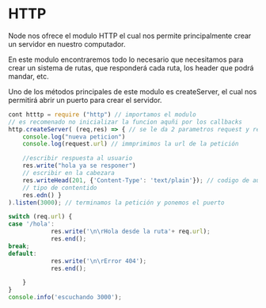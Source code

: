 # HTTP

Node nos ofrece el modulo HTTP el cual nos permite principalmente crear un servidor en nuestro computador.

En este modulo encontraremos todo lo necesario que necesitamos para crear un sistema de rutas, que responderá cada ruta, los header que podrá mandar, etc.

Uno de los métodos principales de este modulo es createServer, el cual nos permitirá abrir un puerto para crear el servidor.

```jsx
cont htttp = require ("http") // importamos el modulo
// es recomenado no inicializar la funcion aquñi por los callbacks
http.createServer( (req,res) => { // se le da 2 parametros request y response
	console.log("nueva peticion")
	console.log(request.url) // immprimimos la url de la petición

	//escribir respuesta al usuario
	res.write("hola ya se responer")
	// escribir en la cabezara
	res.writeHead(201, {'Content-Type': 'text/plain'}); // codigo de autenricación y el
	// tipo de contentido
	res.edn() }
).listen(3000); // terminamos la petición y ponemos el puerto

switch (req.url) {
case '/hola':
            res.write('\n\rHola desde la ruta'+ req.url);
            res.end();
break;
default:
            res.write('\n\rError 404');
            res.end();

    }
}
console.info('escuchando 3000');
```